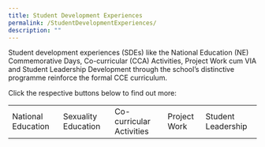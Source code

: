 ```yaml
---
title: Student Development Experiences
permalink: /StudentDevelopmentExperiences/
description: ""
---
```


Student development experiences (SDEs) like the National Education (NE) Commemorative Days, Co-curricular (CCA) Activities, Project Work cum VIA and Student Leadership Development through the school’s distinctive programme reinforce the formal CCE curriculum.

Click the respective buttons below to find out more:



||||||
|-|-|-|-|-|
| National Education   | Sexuality Education | Co-curricular Activities | Project Work | Student Leadership |

